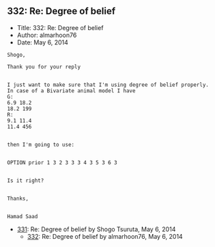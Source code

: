 ## 332: Re: Degree of belief

- Title: 332: Re: Degree of belief
- Author: almarhoon76
- Date: May 6, 2014

```
Shogo,

Thank you for your reply


I just want to make sure that I'm using degree of belief properly.
In case of a Bivariate animal model I have
G:
6.9 18.2
18.2 199
R:
9.1 11.4
11.4 456


then I'm going to use:


OPTION prior 1 3 2 3 3 3 4 3 5 3 6 3


Is it right?


Thanks,


Hamad Saad

```

- [331](0331.md): Re: Degree of belief by Shogo Tsuruta, May 6, 2014
    - [332](0332.md): Re: Degree of belief by almarhoon76, May 6, 2014
